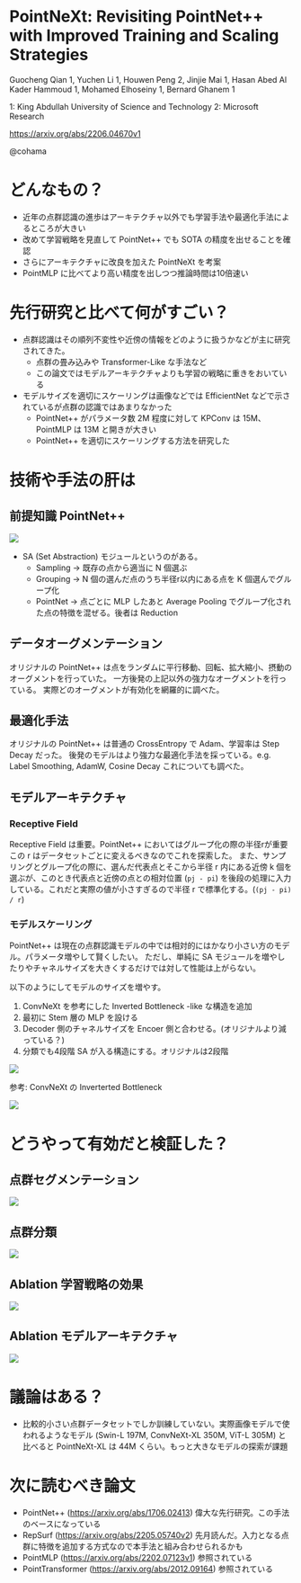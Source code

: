 PointNeXt: Revisiting PointNet++ with Improved Training and Scaling Strategies
===

Guocheng Qian 1, Yuchen Li 1, Houwen Peng 2, Jinjie Mai 1, Hasan Abed Al Kader Hammoud 1, Mohamed Elhoseiny 1, Bernard Ghanem 1

1: King Abdullah University of Science and Technology
2: Microsoft Research

https://arxiv.org/abs/2206.04670v1

@cohama

# どんなもの？

- 近年の点群認識の進歩はアーキテクチャ以外でも学習手法や最適化手法によるところが大きい
- 改めて学習戦略を見直して PointNet++ でも SOTA の精度を出せることを確認
- さらにアーキテクチャに改良を加えた PointNeXt を考案
- PointMLP に比べてより高い精度を出しつつ推論時間は10倍速い

# 先行研究と比べて何がすごい？

- 点群認識はその順列不変性や近傍の情報をどのように扱うかなどが主に研究されてきた。
  - 点群の畳み込みや Transformer-Like な手法など
  - この論文ではモデルアーキテクチャよりも学習の戦略に重きをおいている
- モデルサイズを適切にスケーリングは画像などでは EfficientNet などで示されているが点群の認識ではあまりなかった
  - PointNet++ がパラメータ数 2M 程度に対して KPConv は 15M、PointMLP は 13M と開きが大きい
  - PointNet++ を適切にスケーリングする方法を研究した

# 技術や手法の肝は

## 前提知識 PointNet++

![](./pointnext/pointnet2_arch.png)

- SA (Set Abstraction) モジュールというのがある。
  - Sampling → 既存の点から適当に N 個選ぶ
  - Grouping -> N 個の選んだ点のうち半径r以内にある点を K 個選んでグループ化
  - PointNet -> 点ごとに MLP したあと Average Pooling でグループ化された点の特徴を混ぜる。後者は Reduction

## データオーグメンテーション

オリジナルの PointNet++ は点をランダムに平行移動、回転、拡大縮小、摂動のオーグメントを行っていた。
一方後発の上記以外の強力なオーグメントを行っている。
実際どのオーグメントが有効化を網羅的に調べた。

## 最適化手法

オリジナルの PointNet++ は普通の CrossEntropy で Adam、学習率は Step Decay だった。
後発のモデルはより強力な最適化手法を採っている。e.g. Label Smoothing, AdamW, Cosine Decay
これについても調べた。

## モデルアーキテクチャ

### Receptive Field

Receptive Field は重要。PointNet++ においてはグループ化の際の半径rが重要
この r はデータセットごとに変えるべきなのでこれを探索した。
また、サンプリングとグループ化の際に、選んだ代表点とそこから半径 r 内にある近傍 k 個を選ぶが、このとき代表点と近傍の点との相対位置 (`pj - pi`) を後段の処理に入力している。これだと実際の値が小さすぎるので半径 r で標準化する。(`(pj - pi) / r`)

### モデルスケーリング

PointNet++ は現在の点群認識モデルの中では相対的にはかなり小さい方のモデル。パラメータ増やして賢くしたい。
ただし、単純に SA モジュールを増やしたりやチャネルサイズを大きくするだけでは対して性能は上がらない。

以下のようにしてモデルのサイズを増やす。

1. ConvNeXt を参考にした Inverted Bottleneck -like な構造を追加
2. 最初に Stem 層の MLP を設ける
3. Decoder 側のチャネルサイズを Encoer 側と合わせる。(オリジナルより減っている？)
4. 分類でも4段階 SA が入る構造にする。オリジナルは2段階

![](./pointnext/arch.png)

参考: ConvNeXt の Inverterted Bottleneck

![](./pointnext/convnext_arch.png)

# どうやって有効だと検証した？

## 点群セグメンテーション

![](./pointnext/result1.png)

## 点群分類

![](./pointnext/result2.png)

## Ablation 学習戦略の効果

![](./pointnext/ablation_result1.png)

## Ablation モデルアーキテクチャ

![](./pointnext/ablation_result2.png)

# 議論はある？

- 比較的小さい点群データセットでしか訓練していない。実際画像モデルで使われるようなモデル (Swin-L 197M, ConvNeXt-XL 350M, ViT-L 305M) と比べると PointNeXt-XL は 44M くらい。もっと大きなモデルの探索が課題

# 次に読むべき論文

- PointNet++ (https://arxiv.org/abs/1706.02413) 偉大な先行研究。この手法のベースになっている
- RepSurf (https://arxiv.org/abs/2205.05740v2) 先月読んだ。入力となる点群に特徴を追加する方式なので本手法と組み合わせられるかも
- PointMLP (https://arxiv.org/abs/2202.07123v1) 参照されている
- PointTransformer (https://arxiv.org/abs/2012.09164) 参照されている
